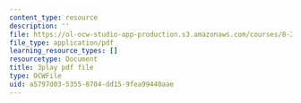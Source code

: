 ```yaml
---
content_type: resource
description: ''
file: https://ol-ocw-studio-app-production.s3.amazonaws.com/courses/8-286-the-early-universe-fall-2013/a5797d0353558704dd159fea99440aae_YfbXB_MSkSY.pdf
file_type: application/pdf
learning_resource_types: []
resourcetype: Document
title: 3play pdf file
type: OCWFile
uid: a5797d03-5355-8704-dd15-9fea99440aae
---
```

